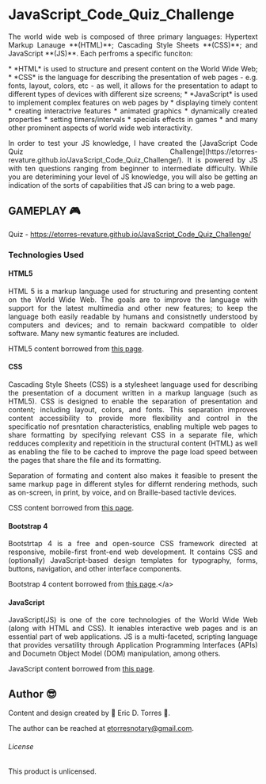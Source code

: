 # JavaScript_Code_Quiz_Challenge

<p align="justify">
The world wide web is composed of three primary languages:  Hypertext Markup Lanauge **(HTML)**; Cascading Style Sheets **(CSS)**; and JavaScript **(JS)**.  Each perfroms a specific funciton: 
</p>

<p align="justify">
* *HTML* is used to structure and present content on the World Wide Web;
* *CSS* is the language for describing the presentation of web pages - e.g. fonts, layout, colors, etc - as well, it allows for the presentation to adapt to different types of devices with different size screens;
* *JavaScript* is used to implement complex features on web pages by
    * displaying timely content
    * creating interactrive features
    * animated graphics
    * dynamically created properties
    * setting timers/intervals
    * specials effects in games
    * and many other prominent aspects of world wide web interactivity.
</p>

<p align="justify">
In order to test your JS knowledge, I have created the [JavaScript Code Quiz Challenge](https://etorres-revature.github.io/JavaScript_Code_Quiz_Challenge/).  It is powered by JS with ten questions ranging from beginner to intermediate difficulty. While you are deterimining your level of JS knowledge, you will also be getting an indication of the sorts of capabilities that JS can bring to a web page.
</p>

## GAMEPLAY  :video_game:
     


Quiz - https://etorres-revature.github.io/JavaScript_Code_Quiz_Challenge/

### Technologies Used

#### HTML5

<p align="justify">
HTML 5 is a markup language used for structuring and presenting content on the World Wide Web.  The goals are to improve the language with support for the latest multimedia and other new features; to keep the language both easily readable by humans and consistnetly understood by computers and devices; and to remain backward compatible to older software.  Many new symantic features are included.
</p>

HTML5 content borrowed from <a target="_blank" rel="noopener noreferrer">[this page](https://en.wikipedia.org/wiki/HTML5).</a>

#### CSS

<p align="justify">
Cascading Style Sheets (CSS) is a stylesheet language used for describing the presentation of a document written in a markup language (such as HTML5).  CSS is designed to enable the separation of presentation and content; including layout, colors, and fonts.  This separation improves content accessibility to provide more flexibility and control in the specificatio nof presntation characteristics, enabling multiple web pages to share formatting by specifying relevant CSS in a separate file, which redduces complexity and repetitioin in the structural content (HTML) as well as enabling the file to be cached to improve the page load speed between the pages that share the file and its formatting.
</p>
<p align="justify">
Separation of formating and content also makes it feasible to present the same markup page in different styles for differnt rendering methods, such as on-screen, in print, by voice, and on Braille-based tactivle devices.  
</p>

CSS content borrowed from <a target="_blank" rel="noopener noreferrer">[this page](https://en.wikipedia.org/wiki/Cascading_Style_Sheets).</a>

#### Bootstrap 4

<p align="justify">
Bootstrtap 4 is a free and open-source CSS framework directed at responsive, mobile-first front-end web development.  It contains CSS and (optionally) JavaScript-based design templates for typography, forms, buttons, navigation, and other interface components.  
</p>

Bootstrap 4 content borrowed from <a target="_blank" rel="noopener noreferrer">[this page](https://en.wikipedia.org/wiki/Bootstrap_(front-end_framework)).</a>

#### JavaScript

<p align="justify">
JavaScript(JS) is one of the core technologies of the World Wide Web (along with HTML and CSS). It ienables interactive web pages and is an essential part of web applications.  JS is a multi-faceted, scripting language that provides versatility through Application Programming Interfaces (APIs) and Documetn Object Model (DOM) manipulation, among others.</p>

JavaScript content borrowed from <a target="_blank" rel="noopener noreferrer">[this page](https://en.wikipedia.org/wiki/JavaScript).</a>

## Author :sunglasses:

Content and design created by :green_heart: Eric D. Torres :green_heart:.  

The author can be reached at etorresnotary@gmail.com. 

###### License

This product is unlicensed.